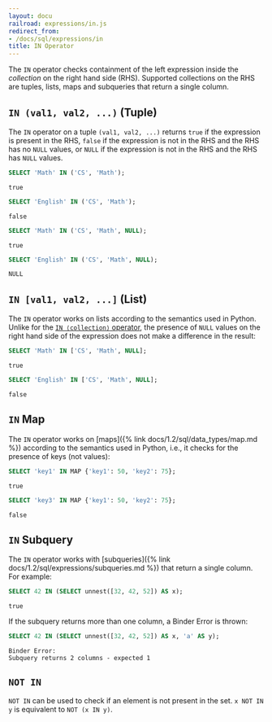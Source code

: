 ```yaml
---
layout: docu
railroad: expressions/in.js
redirect_from:
- /docs/sql/expressions/in
title: IN Operator
---
```


The `IN` operator checks containment of the left expression inside the _collection_ on the right hand side (RHS). 
Supported collections on the RHS are tuples, lists, maps and subqueries that return a single column.

<div id="rrdiagram"></div>

## `IN (val1, val2, ...)` (Tuple)

The `IN` operator on a tuple `(val1, val2, ...)` returns `true` if the expression is present in the RHS, `false` if the expression is not in the RHS and the RHS has no `NULL` values, or `NULL` if the expression is not in the RHS and the RHS has `NULL` values.

```sql
SELECT 'Math' IN ('CS', 'Math');
```

```text
true
```

```sql
SELECT 'English' IN ('CS', 'Math');
```

```text
false
```

```sql
SELECT 'Math' IN ('CS', 'Math', NULL);
```

```text
true
```

```sql
SELECT 'English' IN ('CS', 'Math', NULL);
```

```text
NULL
```

## `IN [val1, val2, ...]` (List)

The `IN` operator works on lists according to the semantics used in Python.
Unlike for the [`IN ⟨collection⟩` operator](#in-collection), the presence of `NULL` values on the right hand side of the expression does not make a difference in the result:

```sql
SELECT 'Math' IN ['CS', 'Math', NULL];
```

```text
true
```

```sql
SELECT 'English' IN ['CS', 'Math', NULL];
```

```text
false
```

## `IN` Map

The `IN` operator works on [maps]({% link docs/1.2/sql/data_types/map.md %}) according to the semantics used in Python, i.e., it checks for the presence of keys (not values):

```sql
SELECT 'key1' IN MAP {'key1': 50, 'key2': 75};
```

```text
true
```

```sql
SELECT 'key3' IN MAP {'key1': 50, 'key2': 75};
```

```text
false
```

## `IN` Subquery

The `IN` operator works with [subqueries]({% link docs/1.2/sql/expressions/subqueries.md %}) that return a single column.
For example:

```sql
SELECT 42 IN (SELECT unnest([32, 42, 52]) AS x);
```

```text
true
```

If the subquery returns more than one column, a Binder Error is thrown:

```sql
SELECT 42 IN (SELECT unnest([32, 42, 52]) AS x, 'a' AS y);
```

```console
Binder Error:
Subquery returns 2 columns - expected 1
```

## `NOT IN`

`NOT IN` can be used to check if an element is not present in the set.
`x NOT IN y` is equivalent to `NOT (x IN y)`.
